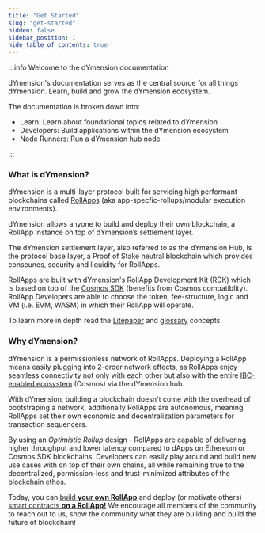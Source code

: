 ```yaml
---
title: "Get Started"
slug: "get-started"
hidden: false
sidebar_position: 1
hide_table_of_contents: true
---
```


:::info Welcome to the dYmension documentation

dYmension's documentation serves as the central source for all things dYmension. Learn, build and grow the dYmension ecosystem.

The documentation is broken down into:

- Learn: Learn about foundational topics related to dYmension
- Developers: Build applications within the dYmension ecosystem
- Node Runners: Run a dYmension hub node
 
:::

### What is dYmension?

dYmension is a multi-layer protocol built for servicing high performant blockchains called [RollApps](/learn/rollapps.md) (aka app-specfic-rollups/modular execution environments). 

dYmension allows anyone to build and deploy their own blockchain, a RollApp instance on top of dYmension’s settlement layer. 

The dYmension settlement layer, also referred to as the dYmension Hub, is the protocol base layer, a Proof of Stake neutral blockchain which provides conseunes, security and liquidity for RollApps.   

RollApps are built with dYmension's RollApp Development Kit (RDK) which is based on top of the [Cosmos SDK](https://docs.cosmos.network/) (benefits from Cosmos compatiblity). RollApp Developers are able to choose the token, fee-structure, logic and VM (i.e. EVM, WASM) in which their RollApp will operate.

To learn more in depth read the [Litepaper](/dymension-litepaper/dymension-litepaper-index) and [glossary](/reference/glossary) concepts.


### Why dYmension?

dYmension is a permissionless network of RollApps. Deploying a RollApp means easily plugging into 2-order network effects, as RollApps enjoy seamless connectivity not only with each other but also with the entire [IBC-enabled ecosystem](https://mapofzones.com/) (Cosmos) via the dYmension hub. 

With dYmension, building a blockchain doesn't come with the overhead of bootstraping a network, additionally RollApps are autonomous, meaning RollApps set their own economic and decentralization parameters for transaction sequencers.

By using an *Optimistic Rollup* design - RollApps are capable of delivering higher throughput and lower latency compared to dApps on Ethereum or Cosmos SDK blockchains. Developers can easily play around and build new use cases with on top of their own chains, all while remaining true to the decentralized, permission-less and trust-minimized attributes of the blockchain ethos. 

Today, you can [build **your own RollApp**](/docs/tutorials/rollapp/index.md) and deploy (or motivate others) [smart contracts **on a RollApp!**](/docs/tutorials/smart-contract/index.md) We encourage all members of the community to reach out to us, show the community what they are building and build the future of blockchain!
